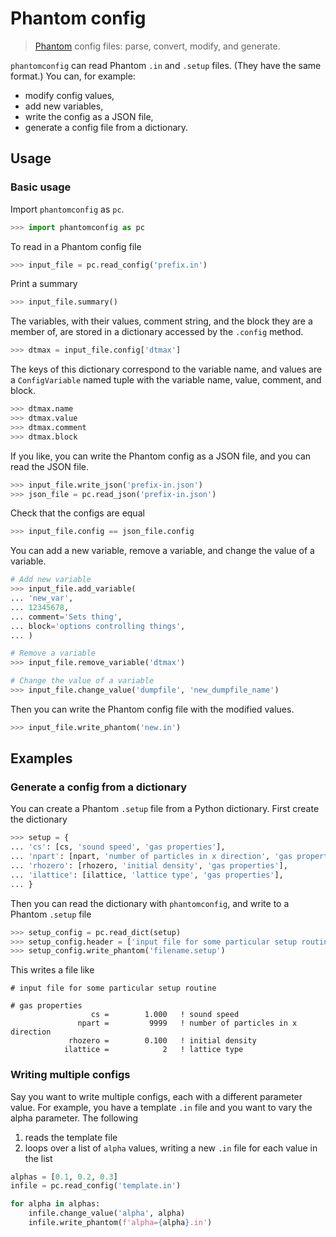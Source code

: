 Phantom config
==============

> [Phantom](https://bitbucket.org/danielprice/phantom) config files: parse, convert, modify, and  generate.

`phantomconfig` can read Phantom `.in` and `.setup` files. (They have the same format.) You can, for example:

- modify config values,
- add new variables,
- write the config as a JSON file,
- generate a config file from a dictionary.

Usage
-----

### Basic usage

Import `phantomconfig` as `pc`.

```python
>>> import phantomconfig as pc
```

To read in a Phantom config file

```python
>>> input_file = pc.read_config('prefix.in')
```

Print a summary

```python
>>> input_file.summary()
```

The variables, with their values, comment string, and the block they are a member of, are stored in a dictionary accessed by the `.config` method.

```python
>>> dtmax = input_file.config['dtmax']
```

The keys of this dictionary correspond to the variable name, and values are a `ConfigVariable` named tuple with the variable name, value, comment, and block.

```python
>>> dtmax.name
>>> dtmax.value
>>> dtmax.comment
>>> dtmax.block
```

If you like, you can write the Phantom config as a JSON file, and you can read the JSON file.

```python
>>> input_file.write_json('prefix-in.json')
>>> json_file = pc.read_json('prefix-in.json')
```

Check that the configs are equal

```python
>>> input_file.config == json_file.config
```

You can add a new variable, remove a variable, and change the value of a variable.

```python
# Add new variable
>>> input_file.add_variable(
... 'new_var',
... 12345678,
... comment='Sets thing',
... block='options controlling things',
... )

# Remove a variable
>>> input_file.remove_variable('dtmax')

# Change the value of a variable
>>> input_file.change_value('dumpfile', 'new_dumpfile_name')
```

Then you can write the Phantom config file with the modified values.

```python
>>> input_file.write_phantom('new.in')
```

Examples
--------

### Generate a config from a dictionary

You can create a Phantom `.setup` file from a Python dictionary. First create the dictionary

```python
>>> setup = {
... 'cs': [cs, 'sound speed', 'gas properties'],
... 'npart': [npart, 'number of particles in x direction', 'gas properties'],
... 'rhozero': [rhozero, 'initial density', 'gas properties'],
... 'ilattice': [ilattice, 'lattice type', 'gas properties'],
... }
```

Then you can read the dictionary with `phantomconfig`, and write to a Phantom `.setup` file

```python
>>> setup_config = pc.read_dict(setup)
>>> setup_config.header = ['input file for some particular setup routine']
>>> setup_config.write_phantom('filename.setup')
```

This writes a file like

```
# input file for some particular setup routine

# gas properties
                  cs =        1.000   ! sound speed
               npart =         9999   ! number of particles in x direction
             rhozero =        0.100   ! initial density
            ilattice =            2   ! lattice type
```

### Writing multiple configs

Say you want to write multiple configs, each with a different parameter value. For example, you have a template `.in` file and you want to vary the alpha parameter. The following

1. reads the template file
2. loops over a list of `alpha` values, writing a new `.in` file for each value in the list


```python
alphas = [0.1, 0.2, 0.3]
infile = pc.read_config('template.in')

for alpha in alphas:
    infile.change_value('alpha', alpha)
    infile.write_phantom(f'alpha={alpha}.in')
```
